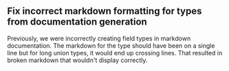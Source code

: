 ## Fix incorrect markdown formatting for types from documentation generation

Previously, we were incorrectly creating field types in markdown documentation. The markdown for the type should have been on a single line but for long union types, it would end up crossing lines. That resulted in broken markdown that wouldn't display correctly.

